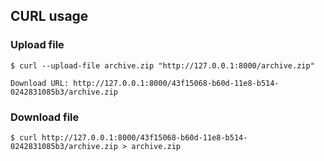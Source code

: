 ## CURL usage

### Upload file 

```
$ curl --upload-file archive.zip "http://127.0.0.1:8000/archive.zip"

Download URL: http://127.0.0.1:8000/43f15068-b60d-11e8-b514-0242831085b3/archive.zip 
```

### Download file

```
$ curl http://127.0.0.1:8000/43f15068-b60d-11e8-b514-0242831085b3/archive.zip > archive.zip 
```


